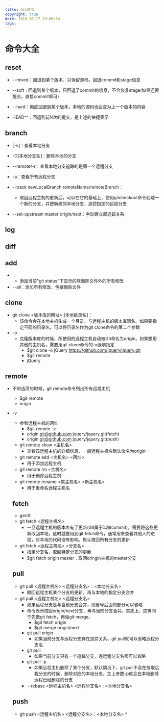```yaml
---
title: Git命令
copyright: true
date: 2019-10-17 23:09:34
tags:
---
```










# 命令大全

## reset

* --mixed：回退到某个版本，只保留源码，回退commit和stage信息

* --soft：回退到某个版本，只回退了commit的信息，不会恢复stage(如果还要提交，直接commit即可)

* --hard：彻底回退到某个版本，本地的源码也会变为上一个版本的内容

* HEAD^^：回退到前N次的提交，是上述的快捷表示



## branch

* [-v]：查看本地分支

* -D[本地分支名]：删除本地的分支
* --remote/-r：查看本地分支追踪的是哪一个远程分支
* -a：查看所有远程分支
* --track newLocalBranch remoteName/remoteBranch：
  * 取回远程主机的更新后，可以在它的基础上，使用gitcheckout命令创建一个新的分支，并使新建的本地分支，追踪指定的远程分支
* --set-upstream master origin/next：手动建立起追踪关系



## log

## diff

## add

* .
  * 添加当前"git status"下显示的除删除文件外的所有修改
* --all：添加所有修改，包括删除文件

## clone

* git clone <版本库的网址> [本地目录名]：
  * 该命令会在本地主机生成一个目录，与远程主机的版本库同名。如果要指定不同的目录名，可以将目录名作为git clone命令的第二个参数
* -o
  * 克隆版本库的时候，所使用的远程主机自动被Git命名为origin。如果想用其他的主机名，需要用git clone命令的-o选项指定
    * $git clone -o jQuery https://github.com/jquery/jquery.git
    * $git remote
    * jQuery

## remote

* 不带选项的时候，git remote命令列出所有远程主机

  * $git remote 
  * origin

* -v

  * 参看远程主机的网址
    * $git remote -v
    * origin git@github.com:jquery/jquery.git(fetch)
    * origin git@github.com:jquery/jquery.git(push)
  * git remote show <主机名>
    * 查看该远程主机的详细信息，一般远程主机名默认命名为origin
  * git remote add <主机名> <网址>
    * 用于添加远程主机
  * git remote rm <主机名>
    * 用于删除远程主机
  * git remote rename <原主机名> <新主机名>
    * 用于重命名远程主机名

  ## fetch

  * gerrit
  * git fetch <远程主机名>  
    * 一旦远程主机的版本库有了更新(Git属于叫做commit)，需要将这些更新取回本地，这时就要用到git fetch命令，通常用来查看其他人的进程，对本地的代码没有影响。默认取回所有分支的更新
  * git fetch <远程主机名>  <分支名>
    * 指定分支名，取回特定分支的更新
    * $git  fetch origin master：取回oringin主机的master分支

  ## pull

  * git pull <远程主机名> <远程分支名>：<本地分支名> 
    * 取回远程主机某个分支的更新，再与本地的指定分支合并
  * git pull <远程主机名> <远程分支名>
    * 如果远程分支是与当前分支合并，则冒号后面的部分可以省略
    * 命令表示取回origin/next分支，再与当前分支合并。实质上，这等同于先做git fetch，再做git merge。
      * $git fetch origin
      * $git merge origin/next
    * git pull origin
      * 如果当前分支与远程分支存在追踪关系，git pull就可以省略远程分支名
    * git pull
      * 如果当前分支只有一个追踪分支，连远程分支名都可以省略
    * git pull -p
      * 如果远程主机删除了某个分支，默认情况下，git pull不会在拉取远程分支的时候，删除对应的本地分支。加上参数-p就会在本地删除远程已经删除的分支
    * --rebase <远程主机名> <远程分支名> : <本地分支名>

  ## push

  * git push <远程主机名> <远程分支名>：<本地分支名> 
    * 